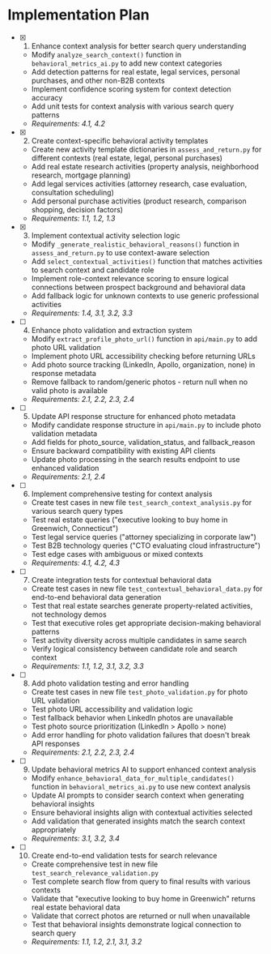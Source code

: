 # Implementation Plan

- [x] 1. Enhance context analysis for better search query understanding
  - Modify `analyze_search_context()` function in `behavioral_metrics_ai.py` to add new context categories
  - Add detection patterns for real estate, legal services, personal purchases, and other non-B2B contexts
  - Implement confidence scoring system for context detection accuracy
  - Add unit tests for context analysis with various search query patterns
  - _Requirements: 4.1, 4.2_

- [x] 2. Create context-specific behavioral activity templates
  - Create new activity template dictionaries in `assess_and_return.py` for different contexts (real estate, legal, personal purchases)
  - Add real estate research activities (property analysis, neighborhood research, mortgage planning)
  - Add legal services activities (attorney research, case evaluation, consultation scheduling)
  - Add personal purchase activities (product research, comparison shopping, decision factors)
  - _Requirements: 1.1, 1.2, 1.3_

- [x] 3. Implement contextual activity selection logic
  - Modify `_generate_realistic_behavioral_reasons()` function in `assess_and_return.py` to use context-aware selection
  - Add `select_contextual_activities()` function that matches activities to search context and candidate role
  - Implement role-context relevance scoring to ensure logical connections between prospect background and behavioral data
  - Add fallback logic for unknown contexts to use generic professional activities
  - _Requirements: 1.4, 3.1, 3.2, 3.3_

- [ ] 4. Enhance photo validation and extraction system
  - Modify `extract_profile_photo_url()` function in `api/main.py` to add photo URL validation
  - Implement photo URL accessibility checking before returning URLs
  - Add photo source tracking (LinkedIn, Apollo, organization, none) in response metadata
  - Remove fallback to random/generic photos - return null when no valid photo is available
  - _Requirements: 2.1, 2.2, 2.3, 2.4_

- [ ] 5. Update API response structure for enhanced photo metadata
  - Modify candidate response structure in `api/main.py` to include photo validation metadata
  - Add fields for photo_source, validation_status, and fallback_reason
  - Ensure backward compatibility with existing API clients
  - Update photo processing in the search results endpoint to use enhanced validation
  - _Requirements: 2.1, 2.4_

- [ ] 6. Implement comprehensive testing for context analysis
  - Create test cases in new file `test_search_context_analysis.py` for various search query types
  - Test real estate queries ("executive looking to buy home in Greenwich, Connecticut")
  - Test legal service queries ("attorney specializing in corporate law")
  - Test B2B technology queries ("CTO evaluating cloud infrastructure")
  - Test edge cases with ambiguous or mixed contexts
  - _Requirements: 4.1, 4.2, 4.3_

- [ ] 7. Create integration tests for contextual behavioral data
  - Create test cases in new file `test_contextual_behavioral_data.py` for end-to-end behavioral data generation
  - Test that real estate searches generate property-related activities, not technology demos
  - Test that executive roles get appropriate decision-making behavioral patterns
  - Test activity diversity across multiple candidates in same search
  - Verify logical consistency between candidate role and search context
  - _Requirements: 1.1, 1.2, 3.1, 3.2, 3.3_

- [ ] 8. Add photo validation testing and error handling
  - Create test cases in new file `test_photo_validation.py` for photo URL validation
  - Test photo URL accessibility and validation logic
  - Test fallback behavior when LinkedIn photos are unavailable
  - Test photo source prioritization (LinkedIn > Apollo > none)
  - Add error handling for photo validation failures that doesn't break API responses
  - _Requirements: 2.1, 2.2, 2.3, 2.4_

- [ ] 9. Update behavioral metrics AI to support enhanced context analysis
  - Modify `enhance_behavioral_data_for_multiple_candidates()` function in `behavioral_metrics_ai.py` to use new context analysis
  - Update AI prompts to consider search context when generating behavioral insights
  - Ensure behavioral insights align with contextual activities selected
  - Add validation that generated insights match the search context appropriately
  - _Requirements: 3.1, 3.2, 3.4_

- [ ] 10. Create end-to-end validation tests for search relevance
  - Create comprehensive test in new file `test_search_relevance_validation.py`
  - Test complete search flow from query to final results with various contexts
  - Validate that "executive looking to buy home in Greenwich" returns real estate behavioral data
  - Validate that correct photos are returned or null when unavailable
  - Test that behavioral insights demonstrate logical connection to search query
  - _Requirements: 1.1, 1.2, 2.1, 3.1, 3.2_